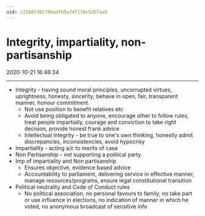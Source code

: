 ```yaml
---
uid: c2588f30170dadfb5a747176c52b7aa5
---
```


# Integrity, impartiality, non-partisanship
2020-10-21 16:46:34

---


-   Integrity - having sound moral principles, uncorrupted virtues, uprightness, honesty, sincerity; behave in open, fair, transparent manner, honour commitment.
    -   Not use position to benefit relatives etc
    -   Avoid being obligated to anyone, encourage other to follow rules, treat people impartially, courage and conviction to take right decision, provide honest frank advice
    -   Intellectual integrity - be true to one's own thinking, honestly admit discrepancies, inconsistencies, avoid hypocrisy
-   Impartiality - acting a/c to merits of case
-   Non Partisanship - not supporting a political party
-   Imp of impartiality and Non partisanship
    -   Ensures objective, evidence based advice
    -   Accountability to parliament, delivering service in effective manner, manage resources/programs, ensure legal constitutional transition
-   Political neutrality and Code of Conduct rules
    -   No political association, no personal favours to family, no take part or use influence in elections, no indication of manner in which he voted, no anonymous broadcast of sensitive info




